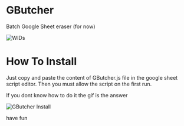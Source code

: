 # GButcher
Batch Google Sheet eraser (for now)


<img src="http://www.pierpaolocanini.com/GitHub/GButcher/PostGif_3.gif" alt="WIDs">

# How To Install
Just copy and paste the content of GButcher.js file in the google sheet script editor. Then you must allow the script on the first run.

If you dont know how to do it the gif is the answer

<img src="http://www.pierpaolocanini.com/GitHub/GButcher/InstallGif.gif" alt="GButcher Install">

have fun
